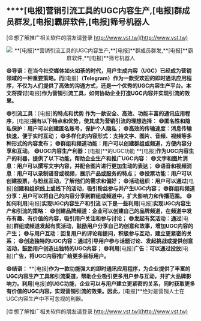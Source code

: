 ## ****[电报]**营销引流工具的UGC内容生产,**[电报]**群成员群发,**[电报]**霸屏软件,**[电报]**筛号机器人**

[😍想了解推广相关软件的朋友请登录 http://www.vst.tw](http://www.vst.tw)

 <center><img src="https://vst.tw/MP4/tuiguang/png/5.png" alt="**[电报]**营销引流工具的UGC内容生产,**[电报]**群成员群发,**[电报]**霸屏软件,**[电报]**筛号机器人"></center>

**😄导语：在当今社交媒体如火如荼的时代，用户生成内容（UGC）已经成为营销领域的一种重要策略。而**[电报]**（Telegram）作为一款受欢迎的即时通讯应用程序，不仅为人们提供了高效的沟通方式，还是一个优秀的UGC内容生产平台。本文将探讨**[电报]**作为营销引流工具，如何协助企业打造UGC内容并实现引流的效果。**

**😄引流工具：**[电报]**的特点和优势 作为一款安全、高效、功能丰富的通讯应用程序，**[电报]**拥有以下特点和优势，使其成为营销引流的理想选择：**
**😄匿名性和隐私保护：用户可以创建匿名账号，保护个人隐私；**
**😄高效的传输速度：消息传输快速，便于实时互动；**
**😄多样化的内容形式：支持文字、图片、音频、视频等多种形式的内容发布；**
**😄群组和频道功能：用户可以创建群组或频道，方便内容分享和互动。**
**😄UGC内容生产利器：**[电报]**的UGC功能 **[电报]**作为UGC内容生产的利器，提供了以下功能，帮助企业生产和推广UGC内容：**
**😄文字和图片消息：用户可以撰写文字内容，并配合图片进行更加生动的表达；**
**😄语音和视频消息：用户可以录制语音或视频，展示产品或服务的特点；**
**😄投票功能：用户可以创建投票，与粉丝互动，了解他们的需求和偏好；**
**😄活动组织：用户可以通过**[电报]**创建和组织线上或线下的活动，吸引粉丝参与并产生UGC内容；**
**😄群组和频道分享：用户可以将自己的内容分享到群组或频道中，扩大影响力和传播范围。**
**😄如何利用**[电报]**实现UGC内容生产和引流 以下是一些利用**[电报]**实现UGC内容生产和引流的策略：**
**😄创建品牌频道：企业可以创建自己的品牌频道，在频道中发布有趣、有价值的内容，吸引用户关注和参与讨论；**
**😄发起有奖活动：通过**[电报]**群组或频道发起有奖活动，鼓励用户分享自己的创意和故事，增加UGC内容的产生；**
**😄与用户互动：回复用户的评论和提问，积极参与互动，建立更紧密的关系；**
**😄创造独特的UGC内容：通过引导用户参与话题讨论、发起挑战或提供创意活动，鼓励用户创造出独特的UGC内容；**
**😄利用**[电报]**广告：可以通过投放**[电报]**广告，将UGC内容推广给更多目标用户。**

**😄结语：**
**[电报]**作为一款功能强大的即时通讯应用程序，为企业提供了丰富的UGC内容生产工具和引流渠道，帮助企业吸引更多用户参与互动，并扩大品牌影响力。利用**[电报]**的UGC功能，企业可以与用户建立更紧密的关系，同时获取更多有价值的UGC内容，实现营销引流的效果。因此，**[电报]**绝对是营销人士在UGC内容生产中不可忽视的利器。

[😍想了解推广相关软件的朋友请登录 http://www.vst.tw](http://www.vst.tw)



